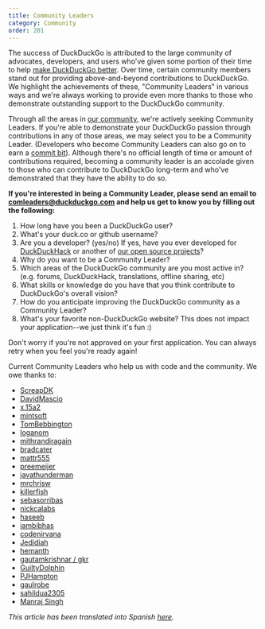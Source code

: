 ```yaml
---
title: Community Leaders
category: Community
order: 201
---
```

<p>The success of DuckDuckGo is attributed to the large community of advocates, developers, and users who've given some portion of their time to help <a href="http://duckduckhack.com/">make DuckDuckGo better</a>. Over time, certain community members stand out for providing above-and-beyond contributions to DuckDuckGo. We highlight the achievements of these, "Community Leaders" in various ways and we're always working to provide even more thanks to those who demonstrate outstanding support to the DuckDuckGo community.</p>

<p>Through all the areas in <a href="https://duck.co/help/community/contributing">our community</a>, we're actively seeking Community Leaders. If you're able to demonstrate your DuckDuckGo passion through contributions in any of those areas, we may select you to be a Community Leader. (Developers who become Community Leaders can also go on to earn a <a href="https://duck.co/help/open-source/commit-bit">commit bit</a>). Although there's no official length of time or amount of contributions required, becoming a community leader is an accolade given to those who can contribute to DuckDuckGo long-term and who've demonstrated that they have the ability to do so. </p>

<p><strong>If you're interested in being a Community Leader, please send an email to <a href="mailto:comleaders@duckduckgo.com">comleaders@duckduckgo.com</a> and help us get to know you by filling out the following:</strong></p>

<ol><li>How long have you been a DuckDuckGo user?</li>
<li>What's your duck.co or github username?</li>
<li>Are you a developer? (yes/no) If yes, have you ever developed for <a href="http://duckduckhack.com/">DuckDuckHack</a> or another of <a href="https://duck.co/help/open-source/opensource-overview">our open source projects</a>?</li>
<li>Why do you want to be a Community Leader?</li>
<li>Which areas of the DuckDuckGo community are you most active in? (e.g. forums, DuckDuckHack, translations, offline sharing, etc)</li>
<li>What skills or knowledge do you have that you think contribute to DuckDuckGo's overall vision?
</li><li>How do you anticipate improving the DuckDuckGo community as a Community Leader?</li>
<li>What's your favorite non-DuckDuckGo website? This does not impact your application--we just think it's fun :)</li>
</ol><p>Don't worry if you're not approved on your first application. You can always retry when you feel you're ready again!</p>

<p>Current Community Leaders who help us with code and the community. We owe thanks to:</p>

<ul><li><a href="https://github.com/screapdk">ScreapDK</a></li>
<li><a href="https://github.com/DavidMascio">DavidMascio</a></li>
<li><a href="https://duck.co/user/x.15a2">x.15a2</a></li>
<li><a href="https://github.com/mintsoft">mintsoft</a></li>
<li><a href="https://github.com/TomBebbington">TomBebbington</a></li>
<li><a href="https://github.com/loganom">loganom</a></li>
<li><a href="https://github.com/garyrh">mithrandiragain</a></li>
<li><a href="https://github.com/bradcater">bradcater</a></li>
<li><a href="https://github.com/mattr555">mattr555</a></li>
<li><a href="https://duck.co/user/preemeijer">preemeijer</a></li>
<li><a href="https://github.com/javathunderman">javathunderman</a></li>
<li><a href="https://github.com/mrchrisw">mrchrisw</a></li>
<li><a href="https://github.com/killerfish">killerfish</a></li>
<li><a href="https://duck.co/user/sebasorribas">sebasorribas</a></li>
<li><a href="https://github.com/nickcalabs">nickcalabs</a></li>
<li><a href="https://duck.co/user/haseeb">haseeb</a></li>
<li><a href="https://github.com/iambibhas">iambibhas</a></li>
<li><a href="https://github.com/codenirvana">codenirvana</a></li>
<li><a href="https://github.com/Jedidiah">Jedidiah</a></li>
<li><a href="https://github.com/hemanth">hemanth</a></li>
<li><a href="https://github.com/gautamkrishnar/">gautamkrishnar / gkr</a></li>
<li><a href="https://github.com/GuiltyDolphin">GuiltyDolphin</a></li>
<li><a href="https://github.com/pjhampton">PJHampton</a></li>
<li><a href="https://github.com/gaulrobe">gaulrobe</a></li>
<li><a href="https://github.com/sahildua2305">sahildua2305</a></li>
<li><a href="https://github.com/ManrajGrover">Manraj Singh</a></li>
</ul><p><em>This article has been translated into Spanish <a href="https://duck.co/help/community/community-leaders-es">here</a>.</em></p>
